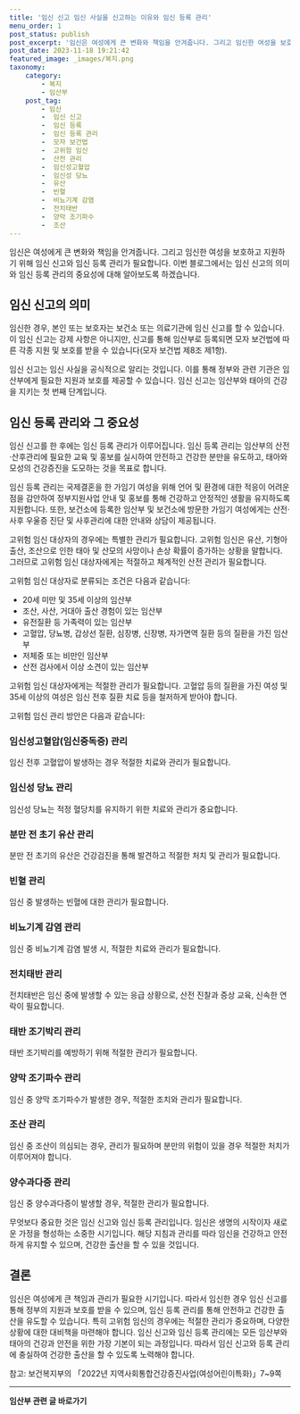 ```yaml
---
title: '임신 신고 임신 사실을 신고하는 이유와 임신 등록 관리'
menu_order: 1
post_status: publish
post_excerpt: '임신은 여성에게 큰 변화와 책임을 안겨줍니다. 그리고 임신한 여성을 보호하고 지원하기 위해 임신 신고와 임신 등록 관리가 필요합니다. 이번 블로그에서는 임신 신고의 의미와 임신 등록 관리의 중요성에 대해 알아보도록 하겠습니다.'
post_date: 2023-11-18 19:21:42
featured_image: _images/복지.png
taxonomy:
    category:
        - 복지
        - 임산부
    post_tag:
        - 임신
        -  임신 신고
        -  임신 등록
        -  임신 등록 관리
        -  모자 보건법
        -  고위험 임신
        -  산전 관리
        -  임신성고혈압
        -  임신성 당뇨
        -  유산
        -  빈혈
        -  비뇨기계 감염
        -  전치태반
        -  양막 조기파수
        -  조산
---
```



임신은 여성에게 큰 변화와 책임을 안겨줍니다. 그리고 임신한 여성을 보호하고 지원하기 위해 임신 신고와 임신 등록 관리가 필요합니다. 이번 블로그에서는 임신 신고의 의미와 임신 등록 관리의 중요성에 대해 알아보도록 하겠습니다.

## 임신 신고의 의미

임신한 경우, 본인 또는 보호자는 보건소 또는 의료기관에 임신 신고를 할 수 있습니다. 이 임신 신고는 강제 사항은 아니지만, 신고를 통해 임산부로 등록되면 모자 보건법에 따른 각종 지원 및 보호를 받을 수 있습니다(모자 보건법 제8조 제1항).

임신 신고는 임신 사실을 공식적으로 알리는 것입니다. 이를 통해 정부와 관련 기관은 임산부에게 필요한 지원과 보호를 제공할 수 있습니다. 임신 신고는 임산부와 태아의 건강을 지키는 첫 번째 단계입니다.

## 임신 등록 관리와 그 중요성

임신 신고를 한 후에는 임신 등록 관리가 이루어집니다. 임신 등록 관리는 임산부의 산전·산후관리에 필요한 교육 및 홍보를 실시하여 안전하고 건강한 분만을 유도하고, 태아와 모성의 건강증진을 도모하는 것을 목표로 합니다.

임신 등록 관리는 국제결혼을 한 가임기 여성을 위해 언어 및 환경에 대한 적응이 어려운 점을 감안하여 정부지원사업 안내 및 홍보를 통해 건강하고 안정적인 생활을 유지하도록 지원합니다. 또한, 보건소에 등록한 임산부 및 보건소에 방문한 가임기 여성에게는 산전·사후 우울증 진단 및 사후관리에 대한 안내와 상담이 제공됩니다.

고위험 임신 대상자의 경우에는 특별한 관리가 필요합니다. 고위험 임신은 유산, 기형아 출산, 조산으로 인한 태아 및 산모의 사망이나 손상 확률이 증가하는 상황을 말합니다. 그러므로 고위험 임신 대상자에게는 적절하고 체계적인 산전 관리가 필요합니다.

고위험 임신 대상자로 분류되는 조건은 다음과 같습니다:
- 20세 미만 및 35세 이상의 임산부
- 조산, 사산, 거대아 출산 경험이 있는 임산부
- 유전질환 등 가족력이 있는 임산부
- 고혈압, 당뇨병, 갑상선 질환, 심장병, 신장병, 자가면역 질환 등의 질환을 가진 임산부
- 저체중 또는 비만인 임산부
- 산전 검사에서 이상 소견이 있는 임산부

고위험 임신 대상자에게는 적절한 관리가 필요합니다. 고혈압 등의 질환을 가진 여성 및 35세 이상의 여성은 임신 전후 질환 치료 등을 철저하게 받아야 합니다.

고위험 임신 관리 방안은 다음과 같습니다:

### 임신성고혈압(임신중독증) 관리
임신 전후 고혈압이 발생하는 경우 적절한 치료와 관리가 필요합니다.

### 임신성 당뇨 관리
임신성 당뇨는 적정 혈당치를 유지하기 위한 치료와 관리가 중요합니다.

### 분만 전 초기 유산 관리
분만 전 초기의 유산은 건강검진을 통해 발견하고 적절한 처치 및 관리가 필요합니다.

### 빈혈 관리
임신 중 발생하는 빈혈에 대한 관리가 필요합니다.

### 비뇨기계 감염 관리
임신 중 비뇨기계 감염 발생 시, 적절한 치료와 관리가 필요합니다.

### 전치태반 관리
전치태반은 임신 중에 발생할 수 있는 응급 상황으로, 산전 진찰과 증상 교육, 신속한 연락이 필요합니다.

### 태반 조기박리 관리
태반 조기박리를 예방하기 위해 적절한 관리가 필요합니다.

### 양막 조기파수 관리
임신 중 양막 조기파수가 발생한 경우, 적절한 조치와 관리가 필요합니다.

### 조산 관리
임신 중 조산이 의심되는 경우, 관리가 필요하며 분만의 위험이 있을 경우 적절한 처치가 이루어져야 합니다.

### 양수과다증 관리
임신 중 양수과다증이 발생할 경우, 적절한 관리가 필요합니다.

무엇보다 중요한 것은 임신 신고와 임신 등록 관리입니다. 임신은 생명의 시작이자 새로운 가정을 형성하는 소중한 시기입니다. 해당 지침과 관리를 따라 임신을 건강하고 안전하게 유지할 수 있으며, 건강한 출산을 할 수 있을 것입니다.

## 결론

임신은 여성에게 큰 책임과 관리가 필요한 시기입니다. 따라서 임신한 경우 임신 신고를 통해 정부의 지원과 보호를 받을 수 있으며, 임신 등록 관리를 통해 안전하고 건강한 출산을 유도할 수 있습니다. 특히 고위험 임신의 경우에는 적절한 관리가 중요하며, 다양한 상황에 대한 대비책을 마련해야 합니다. 임신 신고와 임신 등록 관리에는 모든 임산부와 태아의 건강과 안전을 위한 가장 기본이 되는 과정입니다. 따라서 임신 신고와 등록 관리에 충실하여 건강한 출산을 할 수 있도록 노력해야 합니다. 

참고: 보건복지부의 「2022년 지역사회통합건강증진사업(여성어린이특화)」7~9쪽
<!-- wp:separator -->
<hr class="wp-block-separator has-alpha-channel-opacity"/>
<!-- /wp:separator -->

<!-- wp:group {"backgroundColor":"base","layout":{"type":"constrained"}} -->
<div class="wp-block-group has-base-background-color has-background"><!-- wp:paragraph {"align":"center","fontSize":"medium"} -->
<p class="has-text-align-center has-large-font-size"><strong>임산부 관련 글 바로가기</strong></p>
<!-- /wp:paragraph -->


<!-- wp:latest-posts
{"categories":[{"id":22654,"count":19,"description":"","link":"https://uknowlaw.com/category/%ec%9e%84%ec%82%b0%eb%b6%80/","name":"임산부","slug":"임산부","taxonomy":"category","parent":0,"meta":[],"_links":{"self":[{"href":"https://uknowlaw.com/wp-json/wp/v2/categories/22654"}],"collection":[{"href":"https://uknowlaw.com/wp-json/wp/v2/categories"}],"about":[{"href":"https://uknowlaw.com/wp-json/wp/v2/taxonomies/category"}],"wp:post_type":[{"href":"https://uknowlaw.com/wp-json/wp/v2/posts?categories=22654"}],"curies":[{"name":"wp","href":"https://api.w.org/{rel}","templated":true}]}}],"postsToShow":100,"excerptLength":28,"postLayout":"grid","columns":2,"featuredImageAlign":"left","featuredImageSizeSlug":"large","fontSize":"small"} /--></div>
<!-- /wp:group -->